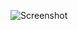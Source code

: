 ![Screenshot](https://raw.githubusercontent.com/Cryakl/Ultimate-RAT-Collection/refs/heads/main/CraxsRat%20v7.1/Screenshot.png)
